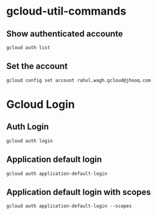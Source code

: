 # gcloud-util-commands

## Show authenticated accounte 
```
gcloud auth list
```

## Set the account 

```
gcloud config set account rahul.wagh.gcloud@jhooq.com
```

# Gcloud Login

## Auth Login
```
gcloud auth login
```

## Application default login
```
gcloud auth application-default-login
```

## Application default login with scopes
```
gcloud auth application-default-login --scopes 
```
